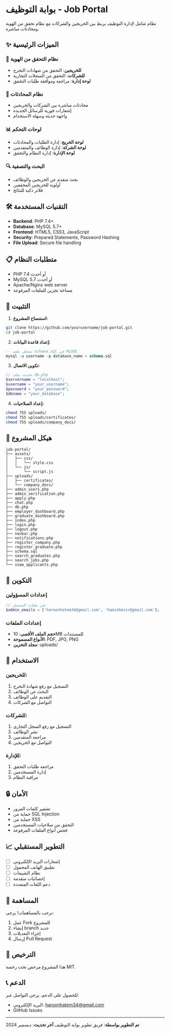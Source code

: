 # بوابة التوظيف - Job Portal

نظام شامل لإدارة التوظيف يربط بين الخريجين والشركات مع نظام تحقق من الهوية ومحادثات مباشرة.

## ✨ الميزات الرئيسية

### 🔐 نظام التحقق من الهوية
- **للخريجين**: التحقق من شهادات التخرج
- **للشركات**: التحقق من السجلات التجارية
- **لوحة إدارة**: مراجعة وموافقة طلبات التحقق

### 💬 نظام المحادثات
- محادثات مباشرة بين الشركات والخريجين
- إشعارات فورية للرسائل الجديدة
- واجهة حديثة وسهلة الاستخدام

### 📊 لوحات التحكم
- **لوحة الخريج**: إدارة الطلبات والمحادثات
- **لوحة الشركة**: إدارة الوظائف والمتقدمين
- **لوحة الإدارة**: إدارة النظام والتحقق

### 🔍 البحث والتصفية
- بحث متقدم عن الخريجين والوظائف
- أولوية للخريجين المحققين
- فلاتر ذكية للنتائج

## 🛠️ التقنيات المستخدمة

- **Backend**: PHP 7.4+
- **Database**: MySQL 5.7+
- **Frontend**: HTML5, CSS3, JavaScript
- **Security**: Prepared Statements, Password Hashing
- **File Upload**: Secure file handling

## 📋 متطلبات النظام

- PHP 7.4 أو أحدث
- MySQL 5.7 أو أحدث
- Apache/Nginx web server
- مساحة تخزين للملفات المرفوعة

## 🚀 التثبيت

1. **استنساخ المشروع:**
```bash
git clone https://github.com/yourusername/job-portal.git
cd job-portal
```

2. **إعداد قاعدة البيانات:**
```sql
-- تشغيل ملف schema.sql في MySQL
mysql -u username -p database_name < schema.sql
```

3. **تكوين الاتصال:**
```php
// تحديث ملف db.php
$servername = "localhost";
$username = "your_username";
$password = "your_password";
$dbname = "your_database";
```

4. **إعداد الصلاحيات:**
```bash
chmod 755 uploads/
chmod 755 uploads/certificates/
chmod 755 uploads/company_docs/
```

## 📁 هيكل المشروع

```
job-portal/
├── assets/
│   ├── css/
│   │   └── style.css
│   └── js/
│       └── script.js
├── uploads/
│   ├── certificates/
│   └── company_docs/
├── admin_users.php
├── admin_verification.php
├── apply.php
├── chat.php
├── db.php
├── employer_dashboard.php
├── graduate_dashboard.php
├── index.php
├── login.php
├── logout.php
├── navbar.php
├── notifications.php
├── register_company.php
├── register_graduate.php
├── schema.sql
├── search_graduates.php
├── search_jobs.php
└── view_applicants.php
```

## 🔧 التكوين

### إعدادات المسؤولين
```php
// في ملفات التسجيل
$admin_emails = ['haroonhatem34@gmail.com', 'hamzahmisr@gmail.com'];
```

### إعدادات الملفات
- **حجم الملف الأقصى**: 10MB للمستندات
- **الأنواع المسموحة**: PDF, JPG, PNG
- **مجلد التخزين**: uploads/

## 📱 الاستخدام

### للخريجين:
1. التسجيل مع رفع شهادة التخرج
2. البحث عن الوظائف
3. التقديم على الوظائف
4. التواصل مع الشركات

### للشركات:
1. التسجيل مع رفع السجل التجاري
2. نشر الوظائف
3. مراجعة المتقدمين
4. التواصل مع الخريجين

### للإدارة:
1. مراجعة طلبات التحقق
2. إدارة المستخدمين
3. مراقبة النظام

## 🔒 الأمان

- تشفير كلمات المرور
- حماية من SQL Injection
- حماية من XSS
- التحقق من صلاحيات المستخدمين
- فحص أنواع الملفات المرفوعة

## 📈 التطوير المستقبلي

- [ ] إشعارات البريد الإلكتروني
- [ ] تطبيق الهاتف المحمول
- [ ] نظام التقييمات
- [ ] إحصائيات متقدمة
- [ ] دعم اللغات المتعددة

## 🤝 المساهمة

نرحب بالمساهمات! يرجى:
1. عمل Fork للمشروع
2. إنشاء branch جديد
3. إجراء التعديلات
4. إرسال Pull Request

## 📄 الترخيص

هذا المشروع مرخص تحت رخصة MIT.

## 📞 الدعم

للحصول على الدعم، يرجى التواصل عبر:
- البريد الإلكتروني: haroonhatem34@gmail.com
- GitHub Issues

---

**تم التطوير بواسطة**: فريق تطوير بوابة التوظيف
**آخر تحديث**: ديسمبر 2024
